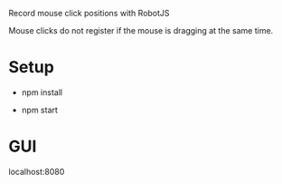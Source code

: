 Record mouse click positions with RobotJS

Mouse clicks do not register if the mouse is dragging at the same time.  

# Setup

- npm install

- npm start

# GUI 
localhost:8080